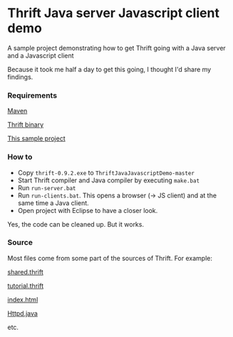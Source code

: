 # Thrift Java server Javascript client demo
A sample project demonstrating how to get Thrift going with a Java server and a Javascript client

Because it took me half a day to get this going, I thought I'd share my findings.

### Requirements

[Maven](https://maven.apache.org/download.cgi)

[Thrift binary](http://www.apache.org/dyn/closer.cgi?path=/thrift/0.9.2/thrift-0.9.2.exe)

[This sample project](https://github.com/LukeOwncloud/ThriftJavaJavascriptDemo/archive/master.zip)

### How to

* Copy `thrift-0.9.2.exe` to `ThriftJavaJavascriptDemo-master`
* Start Thrift compiler and Java compiler by executing `make.bat`
* Run `run-server.bat`
* Run `run-clients.bat`. This opens a browser (-> JS client) and at the same time a Java client.
* Open project with Eclipse to have a closer look.

Yes, the code can be cleaned up. But it works.

### Source

Most files come from some part of the sources of Thrift. For example:

[shared.thrift](https://git-wip-us.apache.org/repos/asf?p=thrift.git;a=blob_plain;f=tutorial/shared.thrift;hb=HEAD)

[tutorial.thrift](https://git-wip-us.apache.org/repos/asf?p=thrift.git;a=blob_plain;f=tutorial/tutorial.thrift;hb=HEAD)

[index.html](https://git-wip-us.apache.org/repos/asf?p=thrift.git;a=blob;f=tutorial/js/tutorial.html;h=d7f3945f2edb412e85579317817d5b10d6f2b72d;hb=HEAD)

[Httpd.java](https://git-wip-us.apache.org/repos/asf?p=thrift.git;a=blob_plain;f=tutorial/js/src/Httpd.java;hb=HEAD)

etc.

